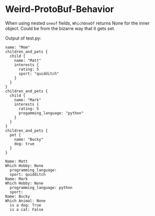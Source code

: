 # Weird-ProtoBuf-Behavior

When using nested `oneof` fields, `WhichOneOf` returns None for the inner object. Could be from the bizarre way that it gets set.

Output of test.py:
```
name: "Mom"
children_and_pets {
  child {
    name: "Matt"
    interests {
      rating: 5
      sport: "quidditch"
    }
  }
}
children_and_pets {
  child {
    name: "Mark"
    interests {
      rating: 5
      progamming_language: "python"
    }
  }
}
children_and_pets {
  pet {
    name: "Bucky"
    dog: true
  }
}

Name: Matt 
Which Hobby: None
  programming_language: 
  sport: quidditch
Name: Mark 
Which Hobby: None
  programming_language: python
  sport: 
Name: Bucky 
Which Animal: None
  is a dog: True
  is a cat: False
```
